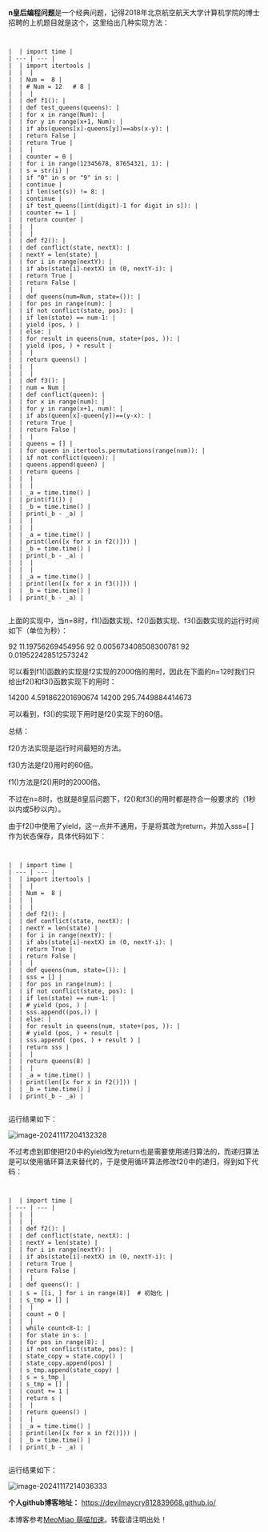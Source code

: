 
**n皇后编程问题**是一个经典问题，记得2018年北京航空航天大学计算机学院的博士招聘的上机题目就是这个，这里给出几种实现方法：



```


|  | import time |
| --- | --- |
|  | import itertools |
|  |  |
|  | Num =  8 |
|  | # Num = 12   # 8 |
|  |  |
|  | def f1(): |
|  | def test_queens(queens): |
|  | for x in range(Num): |
|  | for y in range(x+1, Num): |
|  | if abs(queens[x]-queens[y])==abs(x-y): |
|  | return False |
|  | return True |
|  |  |
|  | counter = 0 |
|  | for i in range(12345678, 87654321, 1): |
|  | s = str(i) |
|  | if "0" in s or "9" in s: |
|  | continue |
|  | if len(set(s)) != 8: |
|  | continue |
|  | if test_queens([int(digit)-1 for digit in s]): |
|  | counter += 1 |
|  | return counter |
|  |  |
|  |  |
|  | def f2(): |
|  | def conflict(state, nextX): |
|  | nextY = len(state) |
|  | for i in range(nextY): |
|  | if abs(state[i]-nextX) in (0, nextY-i): |
|  | return True |
|  | return False |
|  |  |
|  | def queens(num=Num, state=()): |
|  | for pos in range(num): |
|  | if not conflict(state, pos): |
|  | if len(state) == num-1: |
|  | yield (pos, ) |
|  | else: |
|  | for result in queens(num, state+(pos, )): |
|  | yield (pos, ) + result |
|  |  |
|  | return queens() |
|  |  |
|  |  |
|  | def f3(): |
|  | num = Num |
|  | def conflict(queen): |
|  | for x in range(num): |
|  | for y in range(x+1, num): |
|  | if abs(queen[x]-queen[y])==(y-x): |
|  | return True |
|  | return False |
|  |  |
|  | queens = [] |
|  | for queen in itertools.permutations(range(num)): |
|  | if not conflict(queen): |
|  | queens.append(queen) |
|  | return queens |
|  |  |
|  |  |
|  | _a = time.time() |
|  | print(f1()) |
|  | _b = time.time() |
|  | print(_b - _a) |
|  |  |
|  |  |
|  | _a = time.time() |
|  | print(len([x for x in f2()])) |
|  | _b = time.time() |
|  | print(_b - _a) |
|  |  |
|  |  |
|  | _a = time.time() |
|  | print(len([x for x in f3()])) |
|  | _b = time.time() |
|  | print(_b - _a) |


```

上面的实现中，当n\=8时，f1()函数实现、f2()函数实现、f3()函数实现的运行时间如下（单位为秒）：


92
11\.19756269454956
92
0\.005673408508300781
92
0\.019522428512573242


可以看到f1()函数的实现是f2实现的2000倍的用时，因此在下面的n\=12时我们只给出f2()和f3()函数实现下的用时：


14200
4\.591862201690674
14200
295\.7449884414673


可以看到，f3()的实现下用时是f2()实现下的60倍。


总结：


f2()方法实现是运行时间最短的方法。


f3()方法是f2()用时的60倍。


f1()方法是f2()用时的2000倍。


不过在n\=8时，也就是8皇后问题下，f2()和f3()的用时都是符合一般要求的（1秒以内或5秒以内）。


由于f2()中使用了yield，这一点并不通用，于是将其改为return，并加入sss\=\[ ]作为状态保存，具体代码如下：



```


|  | import time |
| --- | --- |
|  | import itertools |
|  |  |
|  | Num =  8 |
|  |  |
|  |  |
|  | def f2(): |
|  | def conflict(state, nextX): |
|  | nextY = len(state) |
|  | for i in range(nextY): |
|  | if abs(state[i]-nextX) in (0, nextY-i): |
|  | return True |
|  | return False |
|  |  |
|  | def queens(num, state=()): |
|  | sss = [] |
|  | for pos in range(num): |
|  | if not conflict(state, pos): |
|  | if len(state) == num-1: |
|  | # yield (pos, ) |
|  | sss.append((pos,)) |
|  | else: |
|  | for result in queens(num, state+(pos, )): |
|  | # yield (pos, ) + result |
|  | sss.append( (pos, ) + result ) |
|  | return sss |
|  |  |
|  | return queens(8) |
|  |  |
|  | _a = time.time() |
|  | print(len([x for x in f2()])) |
|  | _b = time.time() |
|  | print(_b - _a) |


```

运行结果如下：


![image-20241117204132328](https://img2023.cnblogs.com/blog/1088037/202411/1088037-20241117214314043-349927669.png)


不过考虑到即使把f2()中的yield改为return也是需要使用递归算法的，而递归算法是可以使用循环算法来替代的，于是使用循环算法修改f2()中的递归，得到如下代码：



```


|  | import time |
| --- | --- |
|  |  |
|  |  |
|  | def f2(): |
|  | def conflict(state, nextX): |
|  | nextY = len(state) |
|  | for i in range(nextY): |
|  | if abs(state[i]-nextX) in (0, nextY-i): |
|  | return True |
|  | return False |
|  |  |
|  | def queens(): |
|  | s = [[i, ] for i in range(8)]  # 初始化 |
|  | s_tmp = [] |
|  |  |
|  | count = 0 |
|  |  |
|  | while count<8-1: |
|  | for state in s: |
|  | for pos in range(8): |
|  | if not conflict(state, pos): |
|  | state_copy = state.copy() |
|  | state_copy.append(pos) |
|  | s_tmp.append(state_copy) |
|  | s = s_tmp |
|  | s_tmp = [] |
|  | count += 1 |
|  | return s |
|  |  |
|  | return queens() |
|  |  |
|  | _a = time.time() |
|  | print(len([x for x in f2()])) |
|  | _b = time.time() |
|  | print(_b - _a) |


```

运行结果如下：


![image-20241117214036333](https://img2023.cnblogs.com/blog/1088037/202411/1088037-20241117214314767-2076486876.png)


**个人github博客地址：**
[https://devilmaycry812839668\.github.io/](https://github.com "https://devilmaycry812839668.github.io/")


 本博客参考[MeoMiao 萌喵加速](https://biqumo.org)。转载请注明出处！
